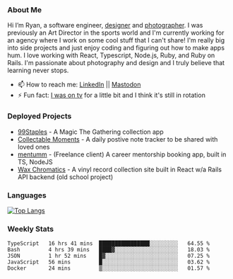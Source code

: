 ### About Me
Hi I’m Ryan, a software engineer, [designer](https://www.denvermullets.com/video) and [photographer](https://www.denvermullets.com/). I was previously an Art Director in the sports world and I'm currently working for an agency where I work on some cool stuff that I can't share! I'm really big into side projects and just enjoy coding and figuring out how to make apps hum. I love working with React, Typescript, Node.js, Ruby, and Ruby on Rails. I'm passionate about photography and design and I truly believe that learning never stops.

- 📫 How to reach me: [LinkedIn](https://www.linkedin.com/in/ryanvaznis) || <a rel="me" href="https://hachyderm.io/@denvermullets">Mastodon</a> 
- ⚡ Fun fact: [I was on tv](https://vimeo.com/381425882) for a little bit and I think it's still in rotation

### Deployed Projects
- [99Staples](https://99staples.com) - A Magic The Gathering collection app
- [Collectable Moments](https://collectablemoments.com) - A daily postive note tracker to be shared with loved ones
- [mentumm](https://portal.mentumm.com/) - (Freelance client) A career mentorship booking app, built in TS, NodeJS
- [Wax Chromatics](https://waxchromatics.com) - A vinyl record collection site built in React w/a Rails API backend (old school project)

### Languages
[![Top Langs](https://github-readme-stats-redux-5pa1-denvermullets.vercel.app/api/top-langs/?username=denvermullets&layout=compact&langs_count=10)](https://github.com/denvermullets)



### Weekly Stats
<!--START_SECTION:waka-->

```text
TypeScript   16 hrs 41 mins  ████████████████░░░░░░░░░   64.55 %
Bash         4 hrs 39 mins   ████▓░░░░░░░░░░░░░░░░░░░░   18.03 %
JSON         1 hr 52 mins    █▓░░░░░░░░░░░░░░░░░░░░░░░   07.25 %
JavaScript   56 mins         █░░░░░░░░░░░░░░░░░░░░░░░░   03.62 %
Docker       24 mins         ▒░░░░░░░░░░░░░░░░░░░░░░░░   01.57 %
```

<!--END_SECTION:waka-->
